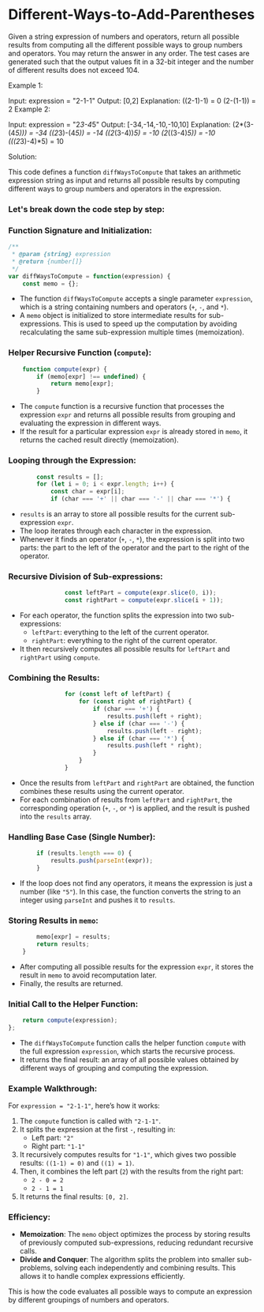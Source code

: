 # Different-Ways-to-Add-Parentheses
Given a string expression of numbers and operators, return all possible results from computing all the different possible ways to group numbers and operators. You may return the answer in any order.  The test cases are generated such that the output values fit in a 32-bit integer and the number of different results does not exceed 104.

Example 1:

Input: expression = "2-1-1"
Output: [0,2]
Explanation:
((2-1)-1) = 0 
(2-(1-1)) = 2
Example 2:

Input: expression = "2*3-4*5"
Output: [-34,-14,-10,-10,10]
Explanation:
(2*(3-(4*5))) = -34 
((2*3)-(4*5)) = -14 
((2*(3-4))*5) = -10 
(2*((3-4)*5)) = -10 
(((2*3)-4)*5) = 10



Solution:

This code defines a function `diffWaysToCompute` that takes an arithmetic expression string as input and returns all possible results by computing different ways to group numbers and operators in the expression.

### Let's break down the code step by step:

### Function Signature and Initialization:
```javascript
/**
 * @param {string} expression
 * @return {number[]}
 */
var diffWaysToCompute = function(expression) {
    const memo = {};
```
- The function `diffWaysToCompute` accepts a single parameter `expression`, which is a string containing numbers and operators (`+`, `-`, and `*`).
- A `memo` object is initialized to store intermediate results for sub-expressions. This is used to speed up the computation by avoiding recalculating the same sub-expression multiple times (memoization).

### Helper Recursive Function (`compute`):
```javascript
    function compute(expr) {
        if (memo[expr] !== undefined) {
            return memo[expr];
        }
```
- The `compute` function is a recursive function that processes the expression `expr` and returns all possible results from grouping and evaluating the expression in different ways.
- If the result for a particular expression `expr` is already stored in `memo`, it returns the cached result directly (memoization).

### Looping through the Expression:
```javascript
        const results = [];
        for (let i = 0; i < expr.length; i++) {
            const char = expr[i];
            if (char === '+' || char === '-' || char === '*') {
```
- `results` is an array to store all possible results for the current sub-expression `expr`.
- The loop iterates through each character in the expression.
- Whenever it finds an operator (`+`, `-`, `*`), the expression is split into two parts: the part to the left of the operator and the part to the right of the operator.

### Recursive Division of Sub-expressions:
```javascript
                const leftPart = compute(expr.slice(0, i));
                const rightPart = compute(expr.slice(i + 1));
```
- For each operator, the function splits the expression into two sub-expressions:
    - `leftPart`: everything to the left of the current operator.
    - `rightPart`: everything to the right of the current operator.
- It then recursively computes all possible results for `leftPart` and `rightPart` using `compute`.

### Combining the Results:
```javascript
                for (const left of leftPart) {
                    for (const right of rightPart) {
                        if (char === '+') {
                            results.push(left + right);
                        } else if (char === '-') {
                            results.push(left - right);
                        } else if (char === '*') {
                            results.push(left * right);
                        }
                    }
                }
```
- Once the results from `leftPart` and `rightPart` are obtained, the function combines these results using the current operator.
- For each combination of results from `leftPart` and `rightPart`, the corresponding operation (`+`, `-`, or `*`) is applied, and the result is pushed into the `results` array.

### Handling Base Case (Single Number):
```javascript
        if (results.length === 0) {
            results.push(parseInt(expr));
        }
```
- If the loop does not find any operators, it means the expression is just a number (like `"5"`). In this case, the function converts the string to an integer using `parseInt` and pushes it to `results`.

### Storing Results in `memo`:
```javascript
        memo[expr] = results;
        return results;
    }
```
- After computing all possible results for the expression `expr`, it stores the result in `memo` to avoid recomputation later.
- Finally, the results are returned.

### Initial Call to the Helper Function:
```javascript
    return compute(expression);
};
```
- The `diffWaysToCompute` function calls the helper function `compute` with the full expression `expression`, which starts the recursive process.
- It returns the final result: an array of all possible values obtained by different ways of grouping and computing the expression.

### Example Walkthrough:

For `expression = "2-1-1"`, here’s how it works:
1. The `compute` function is called with `"2-1-1"`.
2. It splits the expression at the first `-`, resulting in:
    - Left part: `"2"`
    - Right part: `"1-1"`
3. It recursively computes results for `"1-1"`, which gives two possible results: `((1-1) = 0)` and `((1) = 1)`.
4. Then, it combines the left part (`2`) with the results from the right part:
    - `2 - 0 = 2`
    - `2 - 1 = 1`
5. It returns the final results: `[0, 2]`.

### Efficiency:
- **Memoization**: The `memo` object optimizes the process by storing results of previously computed sub-expressions, reducing redundant recursive calls.
- **Divide and Conquer**: The algorithm splits the problem into smaller sub-problems, solving each independently and combining results. This allows it to handle complex expressions efficiently.

This is how the code evaluates all possible ways to compute an expression by different groupings of numbers and operators.
